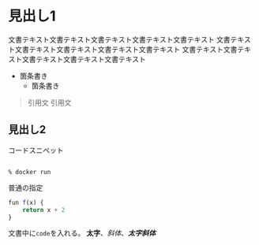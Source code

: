 #  見出し1
文書テキスト文書テキスト文書テキスト文書テキスト文書テキスト
文書テキスト文書テキスト文書テキスト文書テキスト文書テキスト
文書テキスト文書テキスト文書テキスト文書テキスト文書テキスト

* 箇条書き
  * 箇条書き

>引用文
>引用文

## 見出し2
コードスニペット
```

% docker run
```

普通の指定
```javascript
fun f(x) {
    return x + 2
}
```

文書中に`code`を入れる。
**太字**、*斜体*、***太字斜体***

